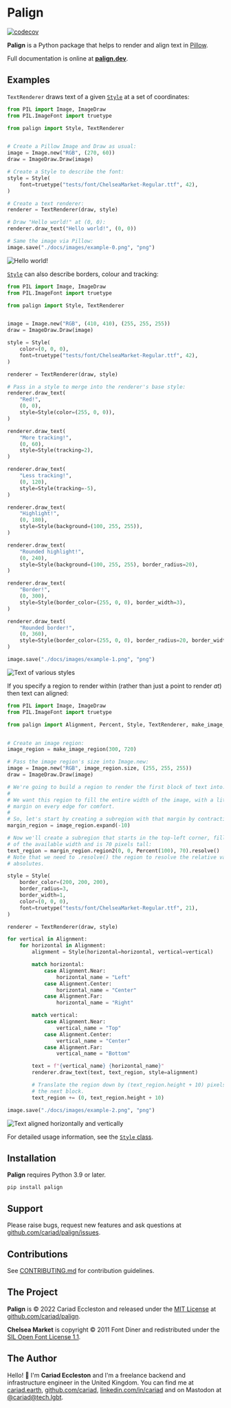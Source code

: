 # Palign

[![codecov](https://codecov.io/gh/cariad/palign/branch/main/graph/badge.svg?token=m2tDKm3v3E)](https://codecov.io/gh/cariad/palign)

**Palign** is a Python package that helps to render and align text in [Pillow](https://python-pillow.org/).

Full documentation is online at **[palign.dev](https://palign.dev/)**.

## Examples

`TextRenderer` draws text of a given [`Style`](https://palign.dev/style/) at a set of coordinates:

```python
from PIL import Image, ImageDraw
from PIL.ImageFont import truetype

from palign import Style, TextRenderer


# Create a Pillow Image and Draw as usual:
image = Image.new("RGB", (270, 60))
draw = ImageDraw.Draw(image)

# Create a Style to describe the font:
style = Style(
    font=truetype("tests/font/ChelseaMarket-Regular.ttf", 42),
)

# Create a text renderer:
renderer = TextRenderer(draw, style)

# Draw "Hello world!" at (0, 0):
renderer.draw_text("Hello world!", (0, 0))

# Same the image via Pillow:
image.save("./docs/images/example-0.png", "png")
```

![Hello world!](https://github.com/cariad/palign/blob/main/docs/images/example-0.png)

[`Style`](https://palign.dev/style/) can also describe borders, colour and tracking:

```python
from PIL import Image, ImageDraw
from PIL.ImageFont import truetype

from palign import Style, TextRenderer


image = Image.new("RGB", (410, 410), (255, 255, 255))
draw = ImageDraw.Draw(image)

style = Style(
    color=(0, 0, 0),
    font=truetype("tests/font/ChelseaMarket-Regular.ttf", 42),
)

renderer = TextRenderer(draw, style)

# Pass in a style to merge into the renderer's base style:
renderer.draw_text(
    "Red!",
    (0, 0),
    style=Style(color=(255, 0, 0)),
)

renderer.draw_text(
    "More tracking!",
    (0, 60),
    style=Style(tracking=2),
)

renderer.draw_text(
    "Less tracking!",
    (0, 120),
    style=Style(tracking=-5),
)

renderer.draw_text(
    "Highlight!",
    (0, 180),
    style=Style(background=(100, 255, 255)),
)

renderer.draw_text(
    "Rounded highlight!",
    (0, 240),
    style=Style(background=(100, 255, 255), border_radius=20),
)

renderer.draw_text(
    "Border!",
    (0, 300),
    style=Style(border_color=(255, 0, 0), border_width=3),
)

renderer.draw_text(
    "Rounded border!",
    (0, 360),
    style=Style(border_color=(255, 0, 0), border_radius=20, border_width=3),
)

image.save("./docs/images/example-1.png", "png")
```

![Text of various styles](https://github.com/cariad/palign/blob/main/docs/images/example-1.png)

If you specify a region to render within (rather than just a point to render _at_) then text can aligned:

```python
from PIL import Image, ImageDraw
from PIL.ImageFont import truetype

from palign import Alignment, Percent, Style, TextRenderer, make_image_region


# Create an image region:
image_region = make_image_region(300, 720)

# Pass the image region's size into Image.new:
image = Image.new("RGB", image_region.size, (255, 255, 255))
draw = ImageDraw.Draw(image)

# We're going to build a region to render the first block of text into.
#
# We want this region to fill the entire width of the image, with a little
# margin on every edge for comfort.
#
# So, let's start by creating a subregion with that margin by contracting in:
margin_region = image_region.expand(-10)

# Now we'll create a subregion that starts in the top-left corner, fills 100%
# of the available width and is 70 pixels tall:
text_region = margin_region.region2(0, 0, Percent(100), 70).resolve()
# Note that we need to .resolve() the region to resolve the relative values to
# absolutes.

style = Style(
    border_color=(200, 200, 200),
    border_radius=3,
    border_width=1,
    color=(0, 0, 0),
    font=truetype("tests/font/ChelseaMarket-Regular.ttf", 21),
)

renderer = TextRenderer(draw, style)

for vertical in Alignment:
    for horizontal in Alignment:
        alignment = Style(horizontal=horizontal, vertical=vertical)

        match horizontal:
            case Alignment.Near:
                horizontal_name = "Left"
            case Alignment.Center:
                horizontal_name = "Center"
            case Alignment.Far:
                horizontal_name = "Right"

        match vertical:
            case Alignment.Near:
                vertical_name = "Top"
            case Alignment.Center:
                vertical_name = "Center"
            case Alignment.Far:
                vertical_name = "Bottom"

        text = f"{vertical_name} {horizontal_name}"
        renderer.draw_text(text, text_region, style=alignment)

        # Translate the region down by (text_region.height + 10) pixels for
        # the next block.
        text_region += (0, text_region.height + 10)

image.save("./docs/images/example-2.png", "png")
```

![Text aligned horizontally and vertically](https://github.com/cariad/palign/blob/main/docs/images/example-2.png)

For detailed usage information, see the [`Style` class](https://palign.dev/style/).

## Installation

**Palign** requires Python 3.9 or later.

```console
pip install palign
```

## Support

Please raise bugs, request new features and ask questions at [github.com/cariad/palign/issues](https://github.com/cariad/palign/issues).

## Contributions

See [CONTRIBUTING.md](https://github.com/cariad/palign/blob/main/CONTRIBUTING.md) for contribution guidelines.

## The Project

**Palign** is &copy; 2022 Cariad Eccleston and released under the [MIT License](https://github.com/cariad/palign/blob/main/LICENSE) at [github.com/cariad/palign](https://github.com/cariad/palign).

**Chelsea Market** is copyright &copy; 2011 Font Diner and redistributed under the [SIL Open Font License 1.1](https://github.com/cariad/palign/blob/main/tests/font/OFL.txt).

## The Author

Hello! 👋 I'm **Cariad Eccleston** and I'm a freelance backend and infrastructure engineer in the United Kingdom. You can find me at [cariad.earth](https://cariad.earth), [github.com/cariad](https://github.com/cariad), [linkedin.com/in/cariad](https://linkedin.com/in/cariad) and on Mastodon at [@cariad@tech.lgbt](https://tech.lgbt/@cariad).
